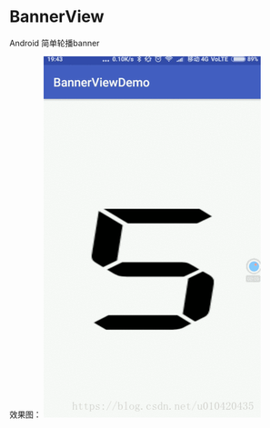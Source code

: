 # BannerView
Android 简单轮播banner


效果图：
![这里写图片描述](https://github.com/PeterXiaoWang/BannerView/blob/master/20180903200359268.gif)
